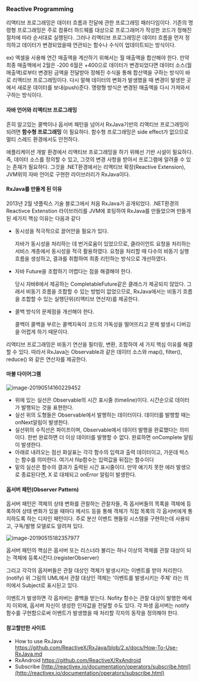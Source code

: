 ### Reactive Programming

리액티브 프로그래밍은 데이터 흐름과 전달에 관한 프로그래밍 패러다임이다. 기존의 명령형 프로그래밍은 주로 컴퓨터 하드웨를 대상으로 프로그래머가 작성한 코드가 정해진 절차에 따라 순서대로 실행된다. 그러나 리액티브 프로그래밍은 데이터 흐름을 먼저 정의하고 데이터가 변경되었을때 연관되는 함수나 수식이 업데이트되는 방식이다.

ex) 엑셀을 사용해 연간 매출액을 계산하기 위해서는 월 매출액을 합산해야 한다. 만약 최종 매출액에서 2월은 -200 6월은 +400으로 데이터가 변경되었다면 데이터 소스(월 매출액)로부터 변경된 금액을 전달받아 정해진 수식을 통해 합산액을 구하는 방식이 바로 리액티브 프로그래밍이다. 다시 말해 데이터의 변화가 발생했을 때 변경이 발생한 곳에서 새로운 데이터를 보내(push)준다. 명령형 방식은 변경된 매출액을 다시 가져와서 구하는 방식이다. 

#### 자바 언어와 리액티브 프로그래밍 

흔히 알고있는 콜백이나 옵서버 패턴을 넘어서 RxJava기반의 리액티브 프로그래밍이 되려면 **함수형 프로그래밍** 이 필요하다. 함수형 프로그래밍은 side effect가 없으므로 멀티 스레드 환경에서도 안전하다. 

애플리케이션 개발 환경에서 리액티브 프로그래밍을 하기 위해선 기반 시설이 필요하다. 즉, 데이터 소스를 정의할 수 있고, 그것의 변경 사항을 받아서 프로그램에 알려줄 수 있는 존재가 필요하다. 그것을 .NET환경에서는 리액티브 확장(Reactive Extension), JVM위의 자바 언어로 구현한 라이브러리가 RxJava이다. 

#### RxJava를 만들게 된 이유

2013년 2월 넷플릭스 기술 블로그에서 처음 RxJava가 공개되었다. .NET환경의 Reactivce Extenstion 라이브러리를 JVM에 포팅하여 RxJava를 만들었으며 만들게 된 세가지 핵심 이유는 다음과 같다

- 동시성을 적극적으로 끌어안을 필요가 있다.

  자바가 동시성을 처리하는 데 번거로움이 있었으므로, 클라이언트 요청을 처리하는 서비스 계층에서 동시성을 적극 활용하였다. 요청을 처리할 때 다수의 비동기 실행 흐름을 생성하고, 결과를 취합하여 최종 리턴하는 방식으로 개선하였다.

- 자바 Future을 조합하기 어렵다는 점을 해결해야 한다.

  당시 자바8에서 제공하는 CompletableFuture같은 클래스가 제공되지 않았다. 그래서 비동기 흐름을 조합할 수 있는 방법이 없었으므로, RxJava에서는 비동기 흐름을 조합할 수 있는 실행단위(리액티브 연산자)를 제공한다. 

- 콜백 방식의 문제점을 개선해야 한다.

  콜백이 콜백을 부르는 콜백지옥이 코드의 가독성을 떨어뜨리고 문제 발생시 디버깅을 어렵게 하기 때문이다. 

리액티브 프로그래밍은 비동기 연산을 필터링, 변환, 조합하여 세 가지 핵심 이유를 해결할 수 있다. 따라서 RxJava는 Observable과 같은 데이터 소스와 map(), filter(), reduce() 와 같은 연산자를 제공한다. 

#### 마블 다이어그램 

![image-20190514160229452](/Users/danielkwak/Documents/TIL/TIL/RxJava/image-20190514160229452.png)

- 위에 있는 실선은 Observable의 시간 표시줄 (timeline)이다. 시간순으로 데이터가 발행되는 것을 표현한다.
- 실선 위의 도형들은 Observable에서 발행하는 데이터이다. 데이터를 발행할 때는 onNext알림이 발생한다.
- 실선위의 수직선은 파이프이며, Observable에서 데이터 발행을 완료했다는 의미이다. 한번 완료하면 더 이상 데이터를 발행할 수 없다. 완료하면 onComplete 알림이 발생한다. 
- 아래로 내려오는 점선 화살표는 각각 함수의 입력과 출력 데이터이고, 가운데 박스는 함수를 의미한다. 여기서 filp함수는 입력값을 뒤집는 함수이다
- 밑의 실선은 함수의 결과가 출력된 시간 표시줄이다. 만약 예기치 못한 에러 발생으로 종료된다면, X 로 대체되고 onError 알림이 발생한다.



#### 옵서버 패턴(Observer Pattern)

옵서버 패턴은 객체의 상태 변화를 관찰하는 관찰자들, 즉 옵서버들의 목록을 객체에 등록하여 상태 변화가 있을 때마다 메서드 등을 통해 객체가 직접 목록의 각 옵서버에게 통지하도록 하는 디자인 패턴이다. 주로 분산 이벤트 핸들링 시스템을 구현하는데 사용되고, 구독/발행 모델로도 알려져 있다.

![image-20190515182357977](/Users/danielkwak/Documents/TIL/TIL/RxJava/image-20190515182357977.png)

옵서버 패턴의 핵심은 옵서버 또는 리스너라 불리는 하나 이상의 객체를 관찰 대상이 되는 객체에 등록시킨다.(registerObserver)

그리고 각각의 옵저버들은 관찰 대상인 객체가 발생시키는 이벤트를 받아 처리한다. (notify) 위 그림의 UML에서 관찰 대상인 객체는 '이벤트를 발생시키는 주체' 라는 의미에서 Subject로 표시된고 있다. 

이벤트가 발생하면 각 옵저버는 콜백을 받는다. Nofity 함수는 관찰 대상이 발행한 메세지 이외에, 옵서버 자신이 생성한 인자값을 전달할 수도 있다. 각 파생 옵서버는 notify함수를 구현함으로써 이벤트가 발생했을 때 처리할 각자의 동작을 정의해야 한다.



#### 참고할만한 사이트

- How to use RxJava https://github.com/ReactiveX/RxJava/blob/2.x/docs/How-To-Use-RxJava.md
- RxAndroid https://github.com/ReactiveX/RxAndroid
- Subscribe [http://reactivex.io/documentation/operators/subscribe.html](http://reactivex.io/documentation/operators/subscribe.html)

